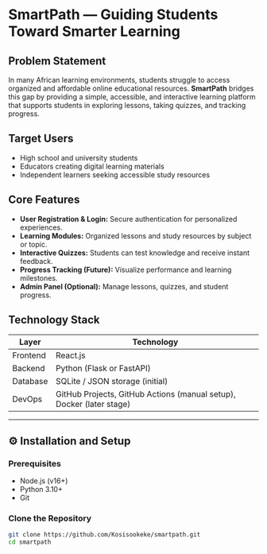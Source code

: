 # SmartPath — Guiding Students Toward Smarter Learning

##  Problem Statement
In many African learning environments, students struggle to access organized and affordable online educational resources. **SmartPath** bridges this gap by providing a simple, accessible, and interactive learning platform that supports students in exploring lessons, taking quizzes, and tracking progress.

##  Target Users
- High school and university students
- Educators creating digital learning materials
- Independent learners seeking accessible study resources

## Core Features
- **User Registration & Login:** Secure authentication for personalized experiences.  
- **Learning Modules:** Organized lessons and study resources by subject or topic.  
- **Interactive Quizzes:** Students can test knowledge and receive instant feedback.  
- **Progress Tracking (Future):** Visualize performance and learning milestones.  
- **Admin Panel (Optional):** Manage lessons, quizzes, and student progress.

## Technology Stack
| Layer | Technology |
|-------|-------------|
| Frontend | React.js |
| Backend | Python (Flask or FastAPI) |
| Database | SQLite / JSON storage (initial) |
| DevOps | GitHub Projects, GitHub Actions (manual setup), Docker (later stage) |

---

## ⚙️ Installation and Setup

### Prerequisites
- Node.js (v16+)
- Python 3.10+
- Git

###  Clone the Repository
```bash
git clone https://github.com/Kosisookeke/smartpath.git
cd smartpath
